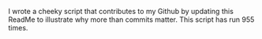 I wrote a cheeky script that contributes to my Github by updating this ReadMe to illustrate why more than commits matter. This script has run 955 times.
